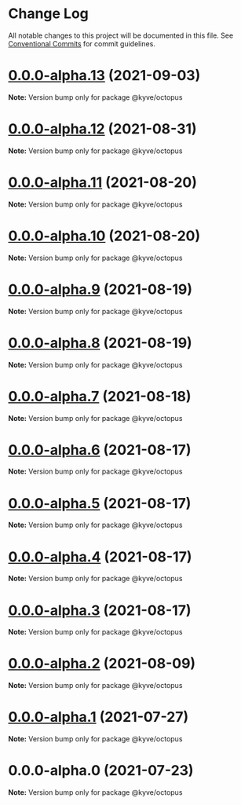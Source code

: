 # Change Log

All notable changes to this project will be documented in this file.
See [Conventional Commits](https://conventionalcommits.org) for commit guidelines.

# [0.0.0-alpha.13](https://github.com/KYVENetwork/kyve/compare/@kyve/octopus@0.0.0-alpha.12...@kyve/octopus@0.0.0-alpha.13) (2021-09-03)

**Note:** Version bump only for package @kyve/octopus





# [0.0.0-alpha.12](https://github.com/KYVENetwork/kyve/compare/@kyve/octopus@0.0.0-alpha.11...@kyve/octopus@0.0.0-alpha.12) (2021-08-31)

**Note:** Version bump only for package @kyve/octopus





# [0.0.0-alpha.11](https://github.com/KYVENetwork/kyve/compare/@kyve/octopus@0.0.0-alpha.10...@kyve/octopus@0.0.0-alpha.11) (2021-08-20)

**Note:** Version bump only for package @kyve/octopus





# [0.0.0-alpha.10](https://github.com/KYVENetwork/kyve/compare/@kyve/octopus@0.0.0-alpha.9...@kyve/octopus@0.0.0-alpha.10) (2021-08-20)

**Note:** Version bump only for package @kyve/octopus





# [0.0.0-alpha.9](https://github.com/KYVENetwork/kyve/compare/@kyve/octopus@0.0.0-alpha.8...@kyve/octopus@0.0.0-alpha.9) (2021-08-19)

**Note:** Version bump only for package @kyve/octopus





# [0.0.0-alpha.8](https://github.com/KYVENetwork/kyve/compare/@kyve/octopus@0.0.0-alpha.7...@kyve/octopus@0.0.0-alpha.8) (2021-08-19)

**Note:** Version bump only for package @kyve/octopus





# [0.0.0-alpha.7](https://github.com/KYVENetwork/kyve/compare/@kyve/octopus@0.0.0-alpha.6...@kyve/octopus@0.0.0-alpha.7) (2021-08-18)

**Note:** Version bump only for package @kyve/octopus





# [0.0.0-alpha.6](https://github.com/KYVENetwork/kyve/compare/@kyve/octopus@0.0.0-alpha.5...@kyve/octopus@0.0.0-alpha.6) (2021-08-17)

**Note:** Version bump only for package @kyve/octopus





# [0.0.0-alpha.5](https://github.com/KYVENetwork/kyve/compare/@kyve/octopus@0.0.0-alpha.4...@kyve/octopus@0.0.0-alpha.5) (2021-08-17)

**Note:** Version bump only for package @kyve/octopus





# [0.0.0-alpha.4](https://github.com/KYVENetwork/kyve/compare/@kyve/octopus@0.0.0-alpha.3...@kyve/octopus@0.0.0-alpha.4) (2021-08-17)

**Note:** Version bump only for package @kyve/octopus





# [0.0.0-alpha.3](https://github.com/KYVENetwork/kyve/compare/@kyve/octopus@0.0.0-alpha.2...@kyve/octopus@0.0.0-alpha.3) (2021-08-17)

**Note:** Version bump only for package @kyve/octopus





# [0.0.0-alpha.2](https://github.com/KYVENetwork/kyve/tree/master/integrations/octopus/compare/@kyve/octopus@0.0.0-alpha.1...@kyve/octopus@0.0.0-alpha.2) (2021-08-09)

**Note:** Version bump only for package @kyve/octopus





# [0.0.0-alpha.1](https://github.com/KYVENetwork/kyve/tree/master/integrations/octopus/compare/@kyve/octopus@0.0.0-alpha.0...@kyve/octopus@0.0.0-alpha.1) (2021-07-27)

**Note:** Version bump only for package @kyve/octopus





# 0.0.0-alpha.0 (2021-07-23)

**Note:** Version bump only for package @kyve/octopus
